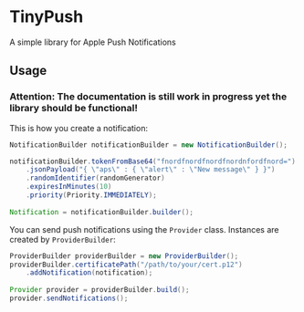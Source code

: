 # TinyPush
A simple library for Apple Push Notifications

## Usage

### Attention: The documentation is still work in progress yet the library should be functional!

This is how you create a notification:

```Java
NotificationBuilder notificationBuilder = new NotificationBuilder();

notificationBuilder.tokenFromBase64("fnordfnordfnordfnordnfordfnord=")
    .jsonPayload("{ \"aps\" : { \"alert\" : \"New message\" } }")
    .randomIdentifier(randomGenerator)
    .expiresInMinutes(10)
    .priority(Priority.IMMEDIATELY);
    
Notification = notificationBuilder.builder();
```

You can send push notifications using the `Provider` class. Instances are created by `ProviderBuilder`:

```Java
ProviderBuilder providerBuilder = new ProviderBuilder();
providerBuilder.certificatePath("/path/to/your/cert.p12")
    .addNotification(notification);
    
Provider provider = providerBuilder.build();
provider.sendNotifications();    
```

